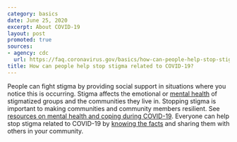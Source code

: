 ```yaml
---
category: basics
date: June 25, 2020
excerpt: About COVID-19
layout: post
promoted: true
sources:
- agency: cdc
  url: https://faq.coronavirus.gov/basics/how-can-people-help-stop-stigma-related-to-covid-19/
title: How can people help stop stigma related to COVID-19?
---
```


People can fight stigma by providing social support in situations where you notice this is occurring. Stigma affects the emotional or [mental health](https://www.cdc.gov/coronavirus/2019-ncov/daily-life-coping/reducing-stigma.html) of stigmatized groups and the communities they live in. Stopping stigma is important to making communities and community members resilient. See [resources on mental health and coping during COVID-19](https://www.cdc.gov/coronavirus/2019-ncov/daily-life-coping/managing-stress-anxiety.html?CDC_AA_refVal=https%3A%2F%2Fwww.cdc.gov%2Fcoronavirus%2F2019-ncov%2Fprepare%2Fmanaging-stress-anxiety.html). Everyone can help stop stigma related to COVID-19 by [knowing the facts](https://www.cdc.gov/coronavirus/2019-ncov/daily-life-coping/share-facts.html) and sharing them with others in your community.